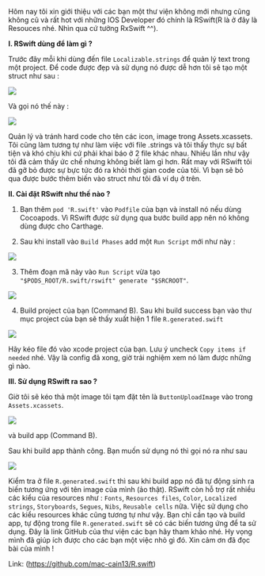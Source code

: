 Hôm nay tôi xin giới thiệu với các bạn một thư viện không mới nhưng cũng không cũ và rất hot với những IOS Developer đó chính là RSwift(R là ở đây là Resouces nhé. Nhìn qua cứ tưởng RxSwift ^^). 

**I. RSwift dùng để làm gì ?**

Trước đây mỗi khi dùng đến file `Localizable.strings` để quản lý text trong một project. Để code được đẹp và sử dụng nó được dễ hơn tôi sẽ tạo một struct như sau : 
    
![](https://images.viblo.asia/810ecfda-f06b-45d5-86b5-fb110c08b47e.png)
    
Và gọi nó thế này : 

![](https://images.viblo.asia/7727a08b-2984-43c3-9d29-9c23df26e732.png)

Quản lý và tránh hard code cho tên các icon, image trong Assets.xcassets. Tôi cũng làm tương tự như làm việc với file 
.strings và  tôi thấy thực sự bất tiện và khó chịu khi cứ phải khai báo ở 2 file khác nhau. Nhiều lần như vậy tôi đã cảm thấy ức chế nhưng không biết làm gì hơn. 
   Rất may với RSwift tôi đã gỡ bỏ được sự bực tức đó ra khỏi thời gian code của tôi. Vì bạn sẽ bỏ qua được bước thêm
   biến vào struct như tôi đã ví dụ ở trên. 
   
**II. Cài đặt RSwift như thế nào ?**
   1. Bạn thêm `pod 'R.swift'` vào `Podfile` của bạn và install nó nếu dùng Cocoapods. Vì RSwift được sử dụng qua bước build app 
   nên nó không dùng được cho Carthage.
   
   2. Sau khi install vào `Build Phases`  add một `Run Script` mới như này : 
   
   ![](https://images.viblo.asia/06a8cee5-44db-443d-8e7a-63868651f461.png)
   
   3. Thêm đoạn mã này vào `Run Script` vừa tạo `"$PODS_ROOT/R.swift/rswift" generate "$SRCROOT"`.
   
![](https://images.viblo.asia/1b993731-76dd-4674-ae4f-94ac05b47754.png)
    
   4. Build project của bạn (Command B). Sau khi build success bạn vào thư mục project của bạn sẽ thấy xuất hiện 1
   file `R.generated.swift`
   
   ![](https://images.viblo.asia/8b2a77a8-8052-4125-a172-bd1c80287b58.png)
   
   Hãy kéo file đó vào xcode project của bạn. Lưu ý uncheck `Copy items if needed` nhé. Vậy là config đã xong, giờ trải
   nghiệm xem nó làm được những gì nào. 
   
**III. Sử dụng RSwift ra sao ?** 

   Giờ tôi sẽ kéo thả một image tôi tạm đặt tên là `ButtonUploadImage` vào trong `Assets.xcassets`. 
   
   ![](https://images.viblo.asia/957bf07f-ebfc-4d2b-accb-ab4d881b4beb.png)
   
   và build app (Command B). 
   
   Sau khi build app thành công. Bạn muốn sử dụng nó thì gọi nó ra như sau
   
   ![](https://images.viblo.asia/00650c83-410c-4501-9356-1fc5022e7dea.png)
   
Kiểm tra ở file `R.generated.swift` thì sau khi build app nó đã tự động sinh ra biến tương ứng với tên image của mình (ảo thật). RSwift còn hỗ trợ rất nhiều các kiểu của resources như : `Fonts`, `Resources files`, `Color`, `Localized strings`, `Storyboards`, `Segues`, `Nibs`, `Reusable cells` nữa. Việc sử dụng cho các kiểu resources khác cũng tương tự như vậy. Bạn chỉ cần tạo và build app, tự động trong file `R.generated.swift` sẽ có các biến tương ứng để ta sử dụng. Đây là link GitHub của thư viện các bạn hãy tham khảo nhé. Hy vọng mình đã giúp ích được cho các bạn một việc nhỏ gì đó. Xin cảm ơn đã đọc  bài của mình !

Link: (https://github.com/mac-cain13/R.swift)